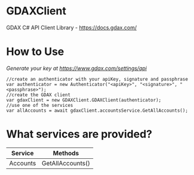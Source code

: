 # GDAXClient
GDAX C# API Client Library - https://docs.gdax.com/

<h1>How to Use</h1>

<i>Generate your key at https://www.gdax.com/settings/api</i>

````
//create an authenticator with your apiKey, signature and passphrase
var authenticator = new Authenticator("<apiKey>", "<signature>", "<passphrase>");
//create the GDAX client
var gdaxClient = new GDAXClient.GDAXClient(authenticator);
//use one of the services 
var allAccounts = await gdaxClient.accountsService.GetAllAccounts();
````

<h1>What services are provided?</h1>

| Service  | Methods          |
|----------|------------------|
| Accounts | GetAllAccounts() |


